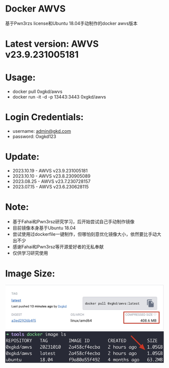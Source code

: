 # Docker AWVS
基于Pwn3rzs license和Ubuntu 18.04手动制作的docker awvs版本
# Latest version: AWVS v23.9.231005181
# Usage:
- docker pull 0xgkd/awvs
- docker run -it -d -p 13443:3443 0xgkd/awvs
# Login Credentials:
- username: admin@gkd.com
- password: Oxgkd123
# Update:
- 2023.10.19 - AWVS v23.9.231005181
- 2023.10.10 - AWVS v23.8.230905089
- 2023.08.25 - AWVS v23.7.230728157
- 2023.07.15 - AWVS v23.6.230628115
# Note:
- 基于Fahai和Pwn3rsz研究学习，后开始尝试自己手动制作镜像
- 目前镜像本身基于Ubuntu 18.04
- 尝试使用过dockerfile一键制作，但哪怕刻意优化镜像大小，依然要比手动大出不少
- 感谢Fahai和Pwn3rsz等开源爱好者的无私奉献
- 仅供学习研究使用
# Image Size:
![image](https://github.com/0xgkd/awvs/blob/main/image.jpg)
![size](https://github.com/0xgkd/awvs/blob/main/size.jpg)
